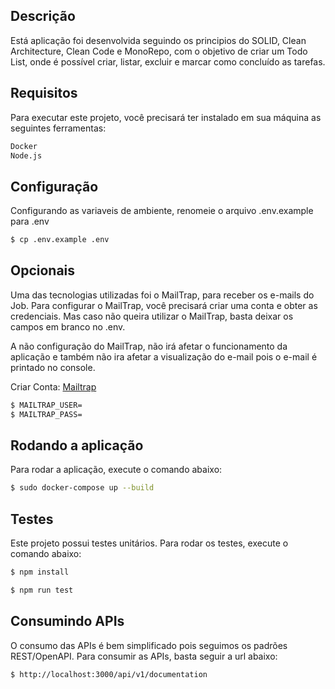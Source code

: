 ## Descrição
Está aplicação foi desenvolvida seguindo os principios do SOLID, Clean Architecture, Clean Code e MonoRepo, com o objetivo de criar um Todo List, onde é possível criar, listar, excluir e marcar como concluído as tarefas.

## Requisitos
Para executar este projeto, você precisará ter instalado em sua máquina as seguintes ferramentas:
```bash
Docker
Node.js
```
## Configuração
Configurando as variaveis de ambiente, renomeie o arquivo .env.example para .env
```bash
$ cp .env.example .env
```

## Opcionais
Uma das tecnologias utilizadas foi o MailTrap, para receber os e-mails do Job. Para configurar o MailTrap, você precisará criar uma conta e obter as credenciais. Mas caso não queira utilizar o MailTrap, basta deixar os campos em branco no .env.

A não configuração do MailTrap, não irá afetar o funcionamento da aplicação e também não ira afetar
a visualização do e-mail pois o e-mail é printado no console.

Criar Conta: <a href="https://mailtrap.io/" target="_blank">Mailtrap</a>

```bash
$ MAILTRAP_USER=
$ MAILTRAP_PASS=
```

## Rodando a aplicação
Para rodar a aplicação, execute o comando abaixo:
```bash
$ sudo docker-compose up --build

```

## Testes
Este projeto possui testes unitários. Para rodar os testes, execute o comando abaixo:

```bash
$ npm install
```

```bash
$ npm run test
```

## Consumindo APIs
O consumo das APIs é bem simplificado pois seguimos os padrões REST/OpenAPI. Para consumir as APIs, basta seguir a url abaixo:
```bash
$ http://localhost:3000/api/v1/documentation
```
